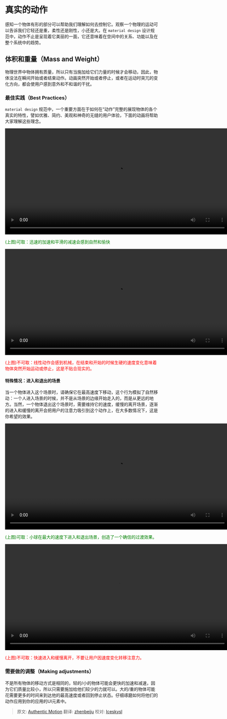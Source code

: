 # 真实的动作

感知一个物体有形的部分可以帮助我们理解如何去控制它。观察一个物理的运动可以告诉我们它轻还是重，柔性还是刚性，小还是大。在 `material design` 设计规范中，动作不止是呈现着它美丽的一面，它还意味着在空间中的关系、功能以及在整个系统中的趋势。


## 体积和重量（Mass and Weight）

物理世界中物体拥有质量，所以只有当施加给它们力量的时候才会移动，因此，物体没法在瞬间开始或者结束动作。动画突然开始或者停止，或者在运动时突兀的变化方向，都会使用户感到意外和不和谐的干扰。

### 最佳实践（Best Practices）

`material design` 规范中，一个重要方面在于如何在“动作”完整的展现物体的各个真实的特性，譬如优雅、简约、美观和神奇的无缝的用户体验，下面的动画将帮助大家理解这些理念。


<video crossorigin="anonymous"  loop  controls width="740" height="350">
<source src="http://materialdesign.qiniudn.com/videos/animation-authenticmotion-massandweight-asymmetric.mp4">
</video>


<p> <font color="green">(上图)可取：迅速的加速和平滑的减速会感到自然和愉快</font></p>

<video crossorigin="anonymous"  loop  controls width="740" height="350">
<source src="http://materialdesign.qiniudn.com/videos/animation-authenticmotion-massandweight-do.mp4">
</video>

<p> <font color="red">(上图)不可取：线性动作会感到机械，在结束和开始的时候生硬的速度变化意味着物体突然开始运动或停止，这是不贴合现实的。</font></p>


#### 特殊情况：进入和退出的场景

当一个物体进入这个场景时，请确保它在最高速度下移动，这个行为模拟了自然移动：一个人进入场景的时候，并不是从场景的边缘开始走入的，而是从更远的地方。当然，一个物体退出这个场景时，需要维持它的速度，缓慢的离开场景，逐渐的进入和缓慢的离开会把用户的注意力吸引到这个动作上，在大多数情况下，这是你希望的效果。

<video crossorigin="anonymous"  loop  controls width="740" height="350">
<source src="http://materialdesign.qiniudn.com/videos/animation-authenticmotion-massandweight-linear.mp4">
</video>

<p> <font color="green">(上图)可取：小球在最大的速度下进入和退出场景，创造了一个确信的过渡效果。</font></p>

<video crossorigin="anonymous"  loop  controls width="740" height="350">
<source src="http://materialdesign.qiniudn.com/videos/animation-authenticmotion-massandweight-dont.mp4">
</video>

<p> <font color="red">(上图)不可取：快速进入和缓慢离开，不要让用户因速度变化转移注意力。</font></p>

### 需要做的调整（Making adjustments）

不是所有物体的移动方式是相同的，轻的/小的物体可能会更快的加速和减速，因为它们质量比较小，所以只需要施加给他们较少的力就可以。大的/重的物体可能花需要更多的时间来到达他的最高速度或者回到停止状态。仔细琢磨如何将他们的动作应用到你的应用的UI元素中。

> 原文: [Authentic Motion](http://www.google.com/design/spec/animation/authentic-motion.html) 翻译: [zhenbeiju](https://github.com/zhenbeiju)  校对: [Iceskysl](https://github.com/Iceskysl)
